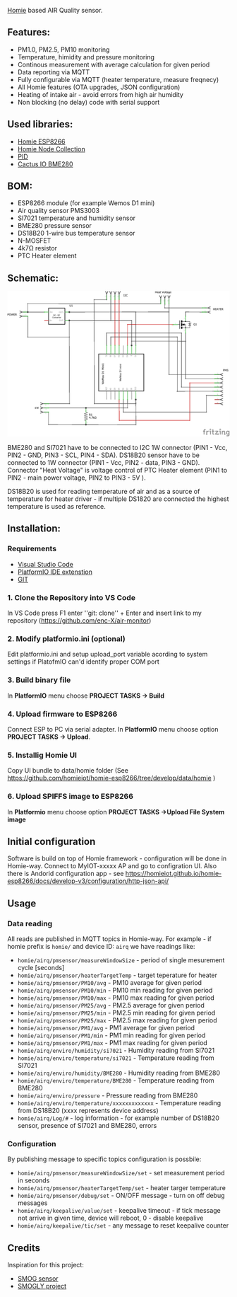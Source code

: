 [Homie](https://github.com/homieiot/convention) based AIR Quality sensor.

## Features:
* PM1.0, PM2.5, PM10 monitoring
* Temperature, himidity and pressure monitoring
* Continous measurement with average calculation for given period
* Data reporting via MQTT
* Fully configurable via MQTT (heater temperature, measure freqnecy)
* All Homie features (OTA upgrades, JSON configuration)
* Heating of intake air - avoid errors from high air humidity   
* Non blocking (no delay) code with serial support

## Used libraries:
* [Homie ESP8266](https://github.com/homieiot/homie-esp8266)
* [Homie Node Collection](https://github.com/euphi/HomieNodeCollection)
* [PID](https://github.com/br3ttb/Arduino-PID-Library/)
* [Cactus IO BME280](http://cactus.io/projects/weather/arduino-weather-station-bme280-sensor)

## BOM:
* ESP8266 module (for example Wemos D1 mini)
* Air quality sensor PMS3003
* SI7021 temperature and humidity sensor
* BME280 pressure sensor
* DS18B20 1-wire bus temperature sensor
* N-MOSFET
* 4k7Ω resistor
* PTC Heater element

## Schematic:
![alt text](docs/air_monitor_schem.png "Air monitor schematic")

BME280 and SI7021 have to be connected to I2C 1W connector (PIN1 - Vcc, PIN2 - GND, PIN3 - SCL, PIN4 - SDA). DS18B20 sensor have to be connected to 1W connector (PIN1 - Vcc, PIN2 - data, PIN3 - GND). Connector "Heat Voltage" is voltage control of PTC Heater element (PIN1 to PIN2 - main power voltage, PIN2 to PIN3 - 5V ).

DS18B20 is used for reading temperature of air and as a source of temperature for heater driver - if multiple DS1820 are connected the highest temperature is used as reference.

## Installation:

### Requirements

* [Visual Studio Code](https://code.visualstudio.com/)
* [PlatformIO IDE extenstion](https://docs.platformio.org/en/latest/ide/vscode.html)
* [GIT](https://git-scm.com/downloads)

### 1. Clone the Repository into VS Code

In VS Code press F1 enter ''git: clone'' + Enter and insert link to my repository (https://github.com/enc-X/air-monitor)

### 2. Modify platformio.ini (optional)

Edit platformio.ini and setup upload_port variable acording to system settings if PlatofmIO can'd identify proper COM port

### 3. Build binary file

In **PlatformIO** menu choose **PROJECT TASKS -> Build**

### 4. Upload firmware to ESP8266

Connect ESP to PC via serial adapter. In **PlatformIO** menu choose option **PROJECT TASKS -> Upload**. 

### 5. Installig Homie UI

Copy UI bundle to data/homie folder  (See https://github.com/homieiot/homie-esp8266/tree/develop/data/homie )

### 6. Upload SPIFFS image to ESP8266

In **Platformio** menu choose option **PROJECT TASKS ->Upload File System image**

## Initial configuration

Software is build on top of Homie framework - configuration will be done in Homie-way. Connect to MyIOT-xxxxx AP and go to configration UI. Also there is Andorid configuration app - see https://homieiot.github.io/homie-esp8266/docs/develop-v3/configuration/http-json-api/

## Usage

### Data reading

All reads are published in MQTT topics in Homie-way. For example - if homie prefix is `homie/` and device ID: `airq` we have readings like:
* `homie/airq/pmsensor/measureWindowSize` - period of single mesurement cycle [seconds]
* `homie/airq/pmsensor/heaterTargetTemp` - target teperature for heater
* `homie/airq/pmsensor/PM10/avg` - PM10 average for given period
* `homie/airq/pmsensor/PM10/min` - PM10 min reading for given period
* `homie/airq/pmsensor/PM10/max` - PM10 max reading for given period
* `homie/airq/pmsensor/PM25/avg` - PM2.5 average for given period
* `homie/airq/pmsensor/PM25/min` - PM2.5 min reading for given period
* `homie/airq/pmsensor/PM25/max` - PM2.5 max reading for given period
* `homie/airq/pmsensor/PM1/avg` - PM1 average for given period
* `homie/airq/pmsensor/PM1/min` - PM1 min reading for given period
* `homie/airq/pmsensor/PM1/max` - PM1 max reading for given period
* `homie/airq/enviro/humidity/si7021` - Humidity reading from SI7021
* `homie/airq/enviro/temperature/si7021` - Temperature reading from SI7021
* `homie/airq/enviro/humidity/BME280` - Humidity reading from BME280
* `homie/airq/enviro/temperature/BME280` - Temperature reading from BME280
* `homie/airq/enviro/pressure` - Pressure reading from BME280
* `homie/airq/enviro/temperature/xxxxxxxxxxxxx` - Temperature reading from DS18B20 (xxxx represents device address)
* `homie/airq/Log/#` - log information - for example number of DS18B20 sensor, presence of SI7021 and BME280, errors

### Configuration

By publishing message to specific topics configuration is possbile:
* `homie/airq/pmsensor/measureWindowSize/set` - set measurement period in seconds
* `homie/airq/pmsensor/heaterTargetTemp/set` - heater targer temperature
* `homie/airq/pmsensor/debug/set` - ON/OFF message - turn on off debug messages
* `homie/airq/keepalive/value/set` - keepalive timeout - if tick message not arrive in given time, device will reboot, 0 - disable keepalive
* `homie/airq/keepalive/tic/set` - any message to reset keepalive counter

## Credits

Inspiration for this project:
* [SMOG sensor](https://blog.jokielowie.com/en/2017/10/esp-8266-sds011-smog-quick-wifi-sensor/)
* [SMOGLY project](https://github.com/EnviroMonitor)
